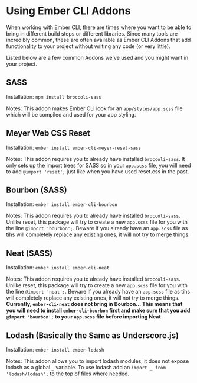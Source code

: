 # Using Ember CLI Addons

When working with Ember CLI, there are times where you want to be able to bring in different build steps or different libraries.
Since many tools are incredibly common, these are often available as Ember CLI Addons that add functionality to your project without writing any code (or very little).

Listed below are a few common Addons we've used and you might want in your project.

## SASS

Installation: `npm install broccoli-sass`

Notes: This addon makes Ember CLI look for an `app/styles/app.scss` file which will be compiled and used for your app styling.

## Meyer Web CSS Reset

Installation: `ember install ember-cli-meyer-reset-sass`

Notes: This addon requires you to already have installed `broccoli-sass`.
It only sets up the import trees for SASS so in your `app.scss` file, you will need to add `@import 'reset';` just like when you have used reset.css in the past.

## Bourbon (SASS)

Installation: `ember install ember-cli-bourbon`

Notes: This addon requires you to already have installed `broccoli-sass`.
Unlike reset, this package will try to create a new `app.scss` file for you with the line `@import 'bourbon';`.
Beware if you already have an `app.scss` file as tihs will completely replace any existing ones, it will not try to merge things.

## Neat (SASS)

Installation: `ember install ember-cli-neat`

Notes: This addon requires you to already have installed `broccoli-sass`.
Unlike reset, this package will try to create a new `app.scss` file for you with the line `@import 'neat';`.
Beware if you already have an `app.scss` file as tihs will completely replace any existing ones, it will not try to merge things.
**Currently, `ember-cli-neat` does not bring in Bourbon... This means that you will need to install `ember-cli-bourbon` first and make sure that you add `@import 'bourbon';` to your `app.scss` file before importing Neat**

## Lodash (Basically the Same as Underscore.js)

Installation: `ember install ember-lodash`

Notes: This addon allows you to import lodash modules, it does not expose lodash as a global `_` variable.
To use lodash add an `import _ from 'lodash/lodash';` to the top of files where needed.
